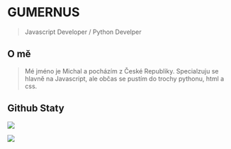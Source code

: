 # GUMERNUS

> Javascript Developer / Python Develper


## O mě

> Mé jméno je Michal a pocházím z České Republiky. Specialzuju se hlavně na Javascript, ale občas se pustím do trochy pythonu, html a css. 


## Github Staty 

<img src="https://github-readme-stats.vercel.app/api?username=gumernus&show_icons=true&theme=dark"><br>

<img src="https://github-readme-stats.vercel.app/api/top-langs/?username=gumernus&theme=dark&layout=compact"><br>

